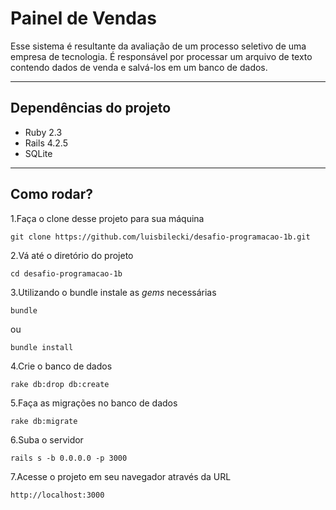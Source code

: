 # Painel de Vendas

Esse sistema é resultante da avaliação de um processo seletivo de uma empresa de tecnologia. É responsável por processar um arquivo de texto contendo dados de venda e salvá-los em um banco de dados.

--------------

## Dependências do projeto

* Ruby 2.3
* Rails 4.2.5
* SQLite

--------------
## Como rodar?

1.Faça o clone desse projeto para sua máquina
```
git clone https://github.com/luisbilecki/desafio-programacao-1b.git
```
2.Vá até o diretório do projeto
```
cd desafio-programacao-1b
```
3.Utilizando o bundle instale as *gems* necessárias
```
bundle
```
ou
```
bundle install
```
4.Crie o banco de dados
```
rake db:drop db:create
```
5.Faça as migrações no banco de dados
```
rake db:migrate
```
6.Suba o servidor
```
rails s -b 0.0.0.0 -p 3000
```
7.Acesse o projeto em seu navegador através da URL
```
http://localhost:3000
```

